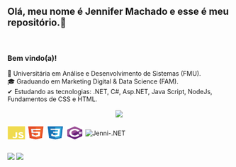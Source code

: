 
### 
<h2>Olá, meu nome é Jennifer Machado e esse é meu repositório.👋</h2> <br>
<h3>Bem vindo(a)!</h3>
</div>

<div>
🌱 Universitária em Análise e Desenvolvimento de Sistemas (FMU).<br>
🎓 Graduando em Marketing Digital & Data Science (FAM).<br>
 ✔  Estudando as tecnologias: .NET, C#, Asp.NET, Java Script, NodeJs, Fundamentos de CSS e HTML.
<div style="display: inline_block"><br>

<div align="center">
 <img height="180em" src="https://github-readme-stats.vercel.app/api/top-langs/?username=ihaunt&layout=compact&theme=radical"/>
</div>
<br>

 <div>
  <img align="center" alt="Jenni-Js" height="30" width="40" src="https://raw.githubusercontent.com/devicons/devicon/master/icons/javascript/javascript-plain.svg">
  <img align="center" alt="Jenni-HTML" height="30" width="40" src="https://raw.githubusercontent.com/devicons/devicon/master/icons/html5/html5-original.svg"
>
  <img align="center" alt="Jenni-CSS" height="30" width="40" src="https://raw.githubusercontent.com/devicons/devicon/master/icons/css3/css3-original.svg">
  <img align="center" alt="Jenni-Csharp" height="30" width="40" src="https://raw.githubusercontent.com/devicons/devicon/master/icons/csharp/csharp-original.svg">
  <img align="center" alt="Jenni-.NET" height="30" width="40" 
src="https://cdn.jsdelivr.net/gh/devicons/devicon/icons/dotnetcore/dotnetcore-original.svg" />        
</div>

##
<div>
 
<a href="https://www.linkedin.com/in/jennifer-machado-silva/" target="_blank"><img src="https://img.shields.io/badge/-LinkedIn-%230077B5?style=for-the-badge&logo=linkedin&logoColor=white" target="_blank"></a> 
<a href="https://gitlab.com/ihaunt" target="_blank"><img src="https://img.shields.io/badge/GitLab-330F63?style=for-the-badge&logo=gitlab&logoColor=white" target="_blank"></a>                                                                                   
</div>


